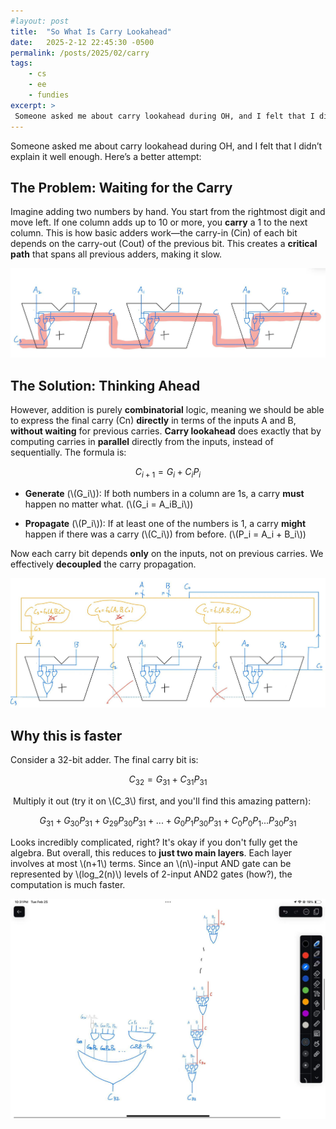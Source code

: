 ```yaml
---
#layout: post
title:  "So What Is Carry Lookahead"
date:   2025-2-12 22:45:30 -0500
permalink: /posts/2025/02/carry
tags:
    - cs
    - ee
    - fundies
excerpt: >
 Someone asked me about carry lookahead during OH, and I felt that I didn’t explain it well enough. Here’s a better attempt:
---
```

Someone asked me about carry lookahead during OH, and I felt that I didn’t explain it well enough. Here’s a better attempt:

## The Problem: Waiting for the Carry

Imagine adding two numbers by hand. You start from the rightmost digit and move left. If one column adds up to 10 or more, you **carry** a 1 to the next column. This is how basic adders work—the carry-in (Cin​) of each bit depends on the carry-out (Cout​) of the previous bit. This creates a **critical path** that spans all previous adders, making it slow.

![alt](/images/carrylah/cl1.jpg)

## The Solution: Thinking Ahead
However, addition is purely **combinatorial** logic, meaning we should be able to express the final carry (Cn​) **directly** in terms of the inputs A and B, **without waiting** for previous carries. **Carry lookahead** does exactly that by computing carries in **parallel** directly from the inputs, instead of sequentially. The formula is:

$$C_{i+1} = G_i + C_iP_i$$

- **Generate** (\\(G_i\\)): If both numbers in a column are 1s, a carry **must** happen no matter what. (\\(G_i = A_iB_i\\))

- **Propagate** (\\(P_i\\)): If at least one of the numbers is 1, a carry **might** happen if there was a carry (\\(C_i\\)) from before. (\\(P_i = A_i + B_i\\))

Now each carry bit depends **only** on the inputs, not on previous carries. We effectively **decoupled** the carry propagation.

![alt](/images/carrylah/cl2.jpg)


## Why this is faster
Consider a 32-bit adder. The final carry bit is:

$$ C_{32} = G_{31} + C_{31}P_{31} $$

​
Multiply it out (try it on \\(C_3\\) first, and you'll find this amazing pattern):

$$G_{31} + G_{30}P_{31} + G_{29}P_{30}P_{31} + ... + G_0 P_1 P_{30} P_{31} + C_0 P_0 P_1 ... P_{30} P_{31}$$

 

Looks incredibly complicated, right? It's okay if you don't fully get the algebra. But overall, this reduces to **just two main layers**. Each layer involves at most \\(n+1\\) terms. Since an \\(n\\)-input AND gate can be represented by \\(log_2(n)\\)⁡ levels of 2-input AND2 gates (how?), the computation is much faster.

![alt](/images/carrylah/cl3.jpg)
